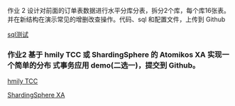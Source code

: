 作业 2 设计对前面的订单表数据进行水平分库分表，拆分2个库，每个库16张表。 并在新结构在演示常见的增删改查操作。代码、sql 和配置文件，上传到 Github

[sql测试](https://github.com/vinceDa/JAVA-01/blob/main/Week_08/test/DataSourceTest.java)



### 作业2 基于 hmily TCC 或 ShardingSphere 的 Atomikos XA 实现一个简单的分布 式事务应用 demo(二选一)，提交到 Github。

[hmily TCC](https://github.com/vinceDa/JAVA-01/blob/main/Week_08/test/HmilyTCC.java)

[ShardingSphere XA](https://github.com/vinceDa/JAVA-01/blob/main/Week_08/test/HelloServiceImpl.java)

